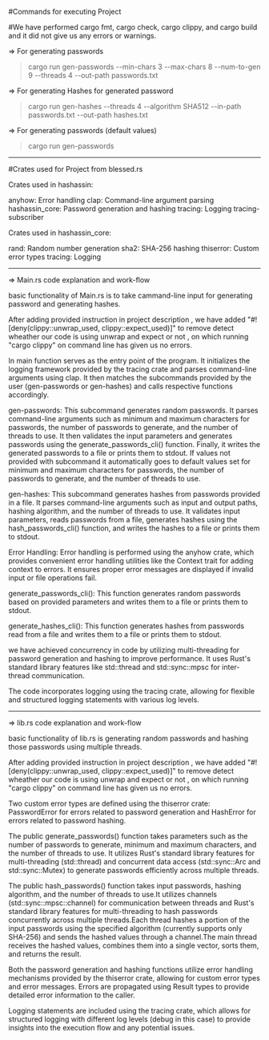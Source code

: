 #Commands for executing Project

#We have performed cargo fmt, cargo check, cargo clippy, and cargo build and it did not give us any errors or warnings.

=> For generating passwords 
> cargo run gen-passwords --min-chars 3 --max-chars 8 --num-to-gen 9 --threads 4 --out-path passwords.txt

=> For generating Hashes for generated password
> cargo run gen-hashes --threads 4 --algorithm SHA512 --in-path passwords.txt --out-path hashes.txt 

=> For generating passwords (default values)
>  cargo run gen-passwords

**************************************************************************************


#Crates used for Project from blessed.rs

Crates used in hashassin:

anyhow: Error handling
clap: Command-line argument parsing
hashassin_core: Password generation and hashing
tracing: Logging
tracing-subscriber

Crates used in hashassin_core:

rand: Random number generation
sha2: SHA-256 hashing
thiserror: Custom error types
tracing: Logging

**************************************************************************************

=> Main.rs code explanation and work-flow

basic functionality of Main.rs is to take cammand-line input for generating password and generating hashes.

After adding provided instruction in project description , we have added "#![deny(clippy::unwrap_used, clippy::expect_used)]" to remove detect wheather our code is using unwrap and expect or not , on which running  "cargo clippy" on command line has given us no errors.

In main function serves as the entry point of the program. It initializes the logging framework provided by the tracing crate and parses command-line arguments using clap. It then matches the subcommands provided by the user (gen-passwords or gen-hashes) and calls respective functions accordingly.

gen-passwords: This subcommand generates random passwords. It parses command-line arguments such as minimum and maximum characters for passwords, the number of passwords to generate, and the number of threads to use. It then validates the input parameters and generates passwords using the generate_passwords_cli() function. Finally, it writes the generated passwords to a file or prints them to stdout. If values not provided with subcommand it automatically goes to default values set for minimum and maximum characters for passwords, the number of passwords to generate, and the number of threads to use.

gen-hashes: This subcommand generates hashes from passwords provided in a file. It parses command-line arguments such as input and output paths, hashing algorithm, and the number of threads to use. It validates input parameters, reads passwords from a file, generates hashes using the hash_passwords_cli() function, and writes the hashes to a file or prints them to stdout.

Error Handling: Error handling is performed using the anyhow crate, which provides convenient error handling utilities like the Context trait for adding context to errors. It ensures proper error messages are displayed if invalid input or file operations fail.

generate_passwords_cli(): This function generates random passwords based on provided parameters and writes them to a file or prints them to stdout.

generate_hashes_cli(): This function generates hashes from passwords read from a file and writes them to a file or prints them to stdout.

we have achieved concurrency in code by utilizing multi-threading for password generation and hashing to improve performance. It uses Rust's standard library features like std::thread and std::sync::mpsc for inter-thread communication.

The code incorporates logging using the tracing crate, allowing for flexible and structured logging statements with various log levels.


**************************************************************************************

=> lib.rs code explanation and work-flow

basic functionality of lib.rs is generating random passwords and hashing those passwords using multiple threads.

After adding provided instruction in project description , we have added "#![deny(clippy::unwrap_used, clippy::expect_used)]" to remove detect wheather our code is using unwrap and expect or not , on which running  "cargo clippy" on command line has given us no errors.

Two custom error types are defined using the thiserror crate: PasswordError for errors related to password generation and HashError for errors related to password hashing.

The public generate_passwords() function takes parameters such as the number of passwords to generate, minimum and maximum characters, and the number of threads to use. It utilizes Rust's standard library features for multi-threading (std::thread) and concurrent data access (std::sync::Arc and std::sync::Mutex) to generate passwords efficiently across multiple threads.

The public hash_passwords() function takes input passwords, hashing algorithm, and the number of threads to use.It utilizes channels (std::sync::mpsc::channel) for communication between threads and Rust's standard library features for multi-threading to hash passwords concurrently across multiple threads.Each thread hashes a portion of the input passwords using the specified algorithm (currently supports only SHA-256) and sends the hashed values through a channel.The main thread receives the hashed values, combines them into a single vector, sorts them, and returns the result.

Both the password generation and hashing functions utilize error handling mechanisms provided by the thiserror crate, allowing for custom error types and error messages.
Errors are propagated using Result types to provide detailed error information to the caller.

Logging statements are included using the tracing crate, which allows for structured logging with different log levels (debug in this case) to provide insights into the execution flow and any potential issues.